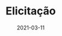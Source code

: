 ---
title: Elicitação
excerpt: Elicitação de requisitos sobre o projeto da Wikipedia
date: 2021-03-11
icon:
  type: fa
  name: fa-file-text-o
color: blue
sections:
  - /elicitacao/intro
---